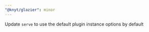 ```yaml
---
"@knyt/glazier": minor
---
```


Update `serve` to use the default plugin instance options by default
